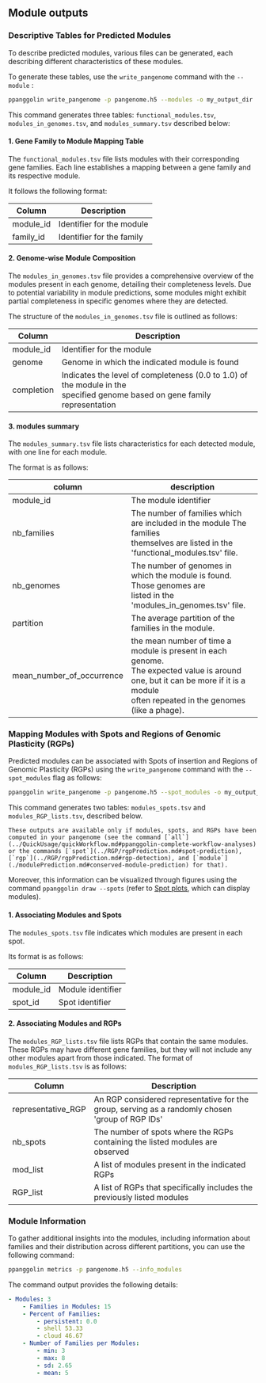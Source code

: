 ## Module outputs


### Descriptive Tables for Predicted Modules

To describe predicted modules, various files can be generated, each describing different characteristics of these modules.

To generate these tables, use the `write_pangenome` command with the `--module` :

```bash
ppanggolin write_pangenome -p pangenome.h5 --modules -o my_output_dir
```

This command generates three tables: `functional_modules.tsv`, `modules_in_genomes.tsv`, and `modules_summary.tsv` described below:


#### 1. Gene Family to Module Mapping Table

The `functional_modules.tsv` file lists modules with their corresponding gene families. Each line establishes a mapping between a gene family and its respective module. 

It follows the following format:

|Column|Description|
|------|------------|
|module_id| Identifier for the module|
|family_id| Identifier for the family|


#### 2. Genome-wise Module Composition

The `modules_in_genomes.tsv` file provides a comprehensive overview of the modules present in each genome, detailing their completeness levels. Due to potential variability in module predictions, some modules might exhibit partial completeness in specific genomes where they are detected.

The structure of the `modules_in_genomes.tsv` file is outlined as follows:

| Column       | Description                                   |
|--------------|-----------------------------------------------|
| module_id    | Identifier for the module                      |
| genome       | Genome in which the indicated module is found  |
| completion   | Indicates the level of completeness (0.0 to 1.0) of the module in the <br> specified genome based on gene family representation |


#### 3. modules summary

The `modules_summary.tsv` file lists  characteristics for each detected module, with one line for each module.

The format is as follows:

|column|description|
|------|------------|
|module_id| The module identifier|
|nb_families| The number of families which are included in the module The families <br> themselves are listed in the 'functional_modules.tsv' file.|
|nb_genomes|The number of genomes in which the module is found. Those genomes are <br> listed in the 'modules_in_genomes.tsv' file.|
|partition| The average partition of the families in the module.|
|mean_number_of_occurrence| the mean number of time a module is present in each genome. <br> The expected value is around one, but it can be more if it is a module <br> often repeated in the genomes (like a phage).|


### Mapping Modules with Spots and Regions of Genomic Plasticity (RGPs)

Predicted modules can be associated with Spots of insertion and Regions of Genomic Plasticity (RGPs) using the `write_pangenome` command with the `--spot_modules` flag as follows:

```bash
ppanggolin write_pangenome -p pangenome.h5 --spot_modules -o my_output_dir
```

This command generates two tables: `modules_spots.tsv` and `modules_RGP_lists.tsv`, described below.

```{note}
These outputs are available only if modules, spots, and RGPs have been computed in your pangenome (see the command [`all`](../QuickUsage/quickWorkflow.md#ppanggolin-complete-workflow-analyses) or the commands [`spot`](../RGP/rgpPrediction.md#spot-prediction), [`rgp`](../RGP/rgpPrediction.md#rgp-detection), and [`module`](./modulePrediction.md#conserved-module-prediction) for that).
```

Moreover, this information can be visualized through figures using the command `ppanggolin draw --spots` (refer to [Spot plots](../RGP/rgpOutputs.md#draw-spots), which can display modules).

#### 1. Associating Modules and Spots

The `modules_spots.tsv` file indicates which modules are present in each spot.

Its format is as follows:

| Column     | Description        |
|------------|--------------------|
| module_id  | Module identifier  |
| spot_id    | Spot identifier    |

#### 2. Associating Modules and RGPs

The `modules_RGP_lists.tsv` file lists RGPs that contain the same modules. These RGPs may have different gene families, but they will not include any other modules apart from those indicated. The format of `modules_RGP_lists.tsv` is as follows:

| Column             | Description                                                                                       |
|--------------------|---------------------------------------------------------------------------------------------------|
| representative_RGP | An RGP considered representative for the group, serving as a randomly chosen <br> 'group of RGP IDs'   |
| nb_spots           | The number of spots where the RGPs containing the listed modules are observed                     |
| mod_list           | A list of modules present in the indicated RGPs                                                 |
| RGP_list           | A list of RGPs that specifically includes the previously listed modules                             |



### Module Information

To gather additional insights into the modules, including information about families and their distribution across different partitions, you can use the following command:

```bash
ppanggolin metrics -p pangenome.h5 --info_modules
```

The command output provides the following details:

```yaml
- Modules: 3
	- Families in Modules: 15
	- Percent of Families: 
		- persistent: 0.0
		- shell 53.33
		- cloud 46.67
	- Number of Families per Modules:
		- min: 3
		- max: 8
		- sd: 2.65
		- mean: 5
```

